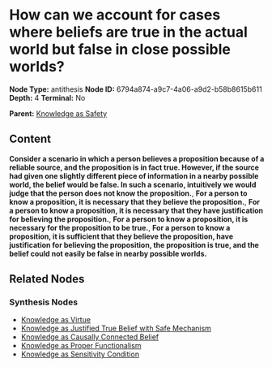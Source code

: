 # How can we account for cases where beliefs are true in the actual world but false in close possible worlds?

**Node Type:** antithesis
**Node ID:** 6794a874-a9c7-4a06-a9d2-b58b8615b611
**Depth:** 4
**Terminal:** No

**Parent:** [Knowledge as Safety](knowledge-as-safety-synthesis-08b272ba-99ec-4c72-8c5d-181ca005bcf9.md)

## Content

**Consider a scenario in which a person believes a proposition because of a reliable source, and the proposition is in fact true. However, if the source had given one slightly different piece of information in a nearby possible world, the belief would be false. In such a scenario, intuitively we would judge that the person does not know the proposition.**, **For a person to know a proposition, it is necessary that they believe the proposition.**, **For a person to know a proposition, it is necessary that they have justification for believing the proposition.**, **For a person to know a proposition, it is necessary for the proposition to be true.**, **For a person to know a proposition, it is sufficient that they believe the proposition, have justification for believing the proposition, the proposition is true, and the belief could not easily be false in nearby possible worlds.**

## Related Nodes

### Synthesis Nodes

- [Knowledge as Virtue](knowledge-as-virtue-synthesis-b502159e-f53a-48d9-b72a-2e2d9e49316a.md)
- [Knowledge as Justified True Belief with Safe Mechanism](knowledge-as-justified-true-belief-with-safe-mechanism-synthesis-5f285ce8-1704-4d30-801e-2f0ffee07a1f.md)
- [Knowledge as Causally Connected Belief](knowledge-as-causally-connected-belief-synthesis-566c5227-0879-4a89-a3ee-3f00d00bfdbb.md)
- [Knowledge as Proper Functionalism](knowledge-as-proper-functionalism-synthesis-186ec9fe-47a7-4561-858a-b62f151a6fe6.md)
- [Knowledge as Sensitivity Condition](knowledge-as-sensitivity-condition-synthesis-013fc768-d39f-4cfa-b1eb-16027f8cede5.md)

